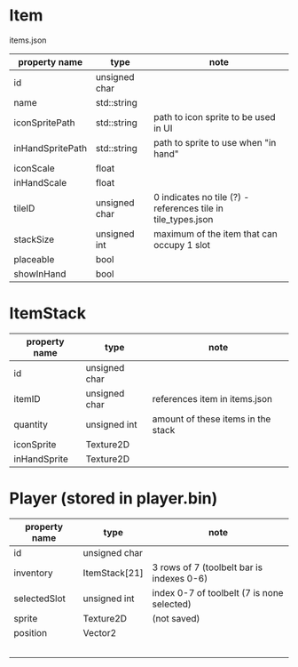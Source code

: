 # Item

items.json

| property name    | type          | note                                                         |
| ---------------- | ------------- | ------------------------------------------------------------ |
| id               | unsigned char |                                                              |
| name             | std::string   |                                                              |
| iconSpritePath   | std::string   | path to icon sprite to be used in UI                         |
| inHandSpritePath | std::string   | path to sprite to use when "in hand"                         |
| iconScale        | float         |                                                              |
| inHandScale      | float         |                                                              |
| tileID           | unsigned char | 0 indicates no tile (?) - references tile in tile_types.json |
| stackSize        | unsigned int  | maximum of the item that can occupy 1 slot                   |
| placeable        | bool          |                                                              |
| showInHand       | bool          |                                                              |

# ItemStack

| property name | type          | note                               |
| ------------- | ------------- | ---------------------------------- |
| id            | unsigned char |                                    |
| itemID        | unsigned char | references item in items.json      |
| quantity      | unsigned int  | amount of these items in the stack |
| iconSprite    | Texture2D     |                                    |
| inHandSprite  | Texture2D     |                                    |

# Player (stored in player.bin)

| property name | type          | note                                       |
| ------------- | ------------- | ------------------------------------------ |
| id            | unsigned char |                                            |
| inventory     | ItemStack[21] | 3 rows of 7 (toolbelt bar is indexes 0-6)  |
| selectedSlot  | unsigned int  | index 0-7 of toolbelt (7 is none selected) |
| sprite        | Texture2D     | (not saved)                                |
| position      | Vector2       |                                            |
|               |               |                                            |
|               |               |                                            |
|               |               |                                            |
|               |               |                                            |
|               |               |                                            |
